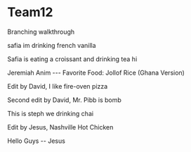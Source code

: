 # Team12

Branching walkthrough

safia im drinking french vanilla

Safia is eating a croissant and drinking tea 
hi

Jeremiah Anim --- Favorite Food: Jollof Rice (Ghana Version)


Edit by David, I like fire-oven pizza

Second edit by David, Mr. Pibb is bomb

This is steph we drinking chai

Edit by Jesus, Nashville Hot Chicken 


Hello Guys -- Jesus 
